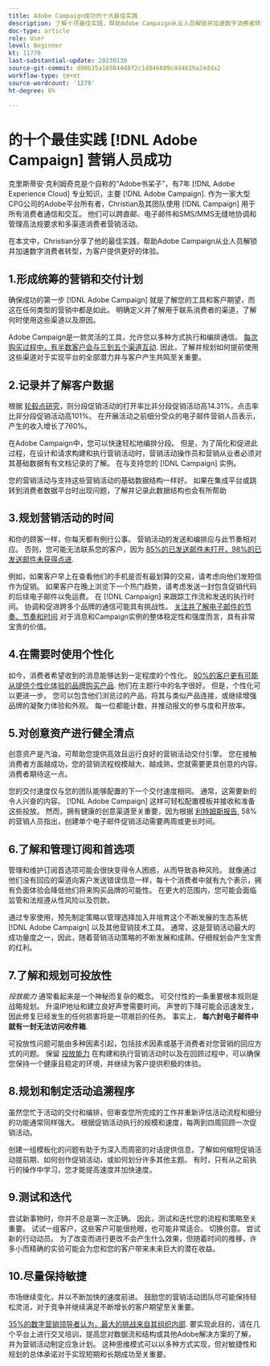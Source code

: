 ```yaml
---
title: Adobe Campaign成功的十大最佳实践
description: 了解十项最佳实践，帮助Adobe Campaign从业人员解锁并加速数字消费者转型，为其客户提供更好的体验。
doc-type: article
role: User
level: Beginner
kt: 11778
last-substantial-update: 20230130
source-git-commit: d00b35a185844d8f2c1d046609c4d4839a24dda2
workflow-type: tm+mt
source-wordcount: '1279'
ht-degree: 0%

---
```



# 的十个最佳实践 [!DNL Adobe Campaign] 营销人员成功

克里斯蒂安·克利姆奇克是个自称的“Adobe书呆子”，有7年 [!DNL Adobe Experience Cloud] 专业知识，主要 [!DNL Adobe Campaign]. 作为一家大型CPG公司的Adobe平台所有者，Christian及其团队使用 [!DNL Campaign] 用于所有消费者通信和交互。 他们可以跨直邮、电子邮件和SMS/MMS无缝地协调和管理高法规要求和多渠道消费者营销活动。

在本文中，Christian分享了他的最佳实践，帮助Adobe Campaign从业人员解锁并加速数字消费者转型，为客户提供更好的体验。


## 1.形成统筹的营销和交付计划

确保成功的第一步 [!DNL Adobe Campaign] 就是了解您的工具和客户期望，而这在任何类型的营销中都是如此。 明确定义并了解用于联系消费者的渠道，了解何时使用这些渠道以及原因。

Adobe Campaign是一款灵活的工具，允许您以多种方式执行和编排通信。 [每次购买过程中，有半数客户会与三到五个渠道互动](https://www.mckinsey.com/capabilities/operations/our-insights/redefine-the-omnichannel-approach-focus-on-what-truly-matters). 因此，了解并规划如何提前使用这些渠道对于实现平台的全部潜力并与客户产生共鸣至关重要。

## 2.记录并了解客户数据

<!-- Sandra, this paragraph opens as if it's going to discuss the advantages of segmentation, but it left me hanging. So, I hit the Hubspot link and dug into it a bit, and it seemed to me like the juicy information is this quote: 

"A study by Hubspot revealed that 30% of the marketers who participated in it used market segmentation techniques to improve email engagement. Segmented campaigns had 14.31% higher open rates and saw 101% more clicks than non-segmented campaigns.

"Email marketers who segmented their audience before campaigning stated that the revenue generated increased to up to 760%. Targeted and segmented emails bring in 58% of all revenue." [Link](https://www.notifyvisitors.com/blog/segmentation-statistics/) 

I added that second paragraph about 760% revenue and broke up the rest of the section, touched it up to help make the Hubspot example a little more impactful. If I altered this section too much, you can reject the change. It didn't have mistakes, but it felt like it didn't tie the segment example strongly enough to the point about data design. See if this is okay...-->

根据 [轮毂点研究](https://www.linkedin.com/pulse/customer-segmentation-effective-b2b-business-industry-sabreen)，则分段促销活动的打开率比非分段促销活动高14.31%，点击率比非分段促销活动高101%。 在开展活动之前细分受众的电子邮件营销人员表示，产生的收入增长了760%。

在Adobe Campaign中，您可以快速轻松地编排分段。 但是，为了简化和促进此过程，在设计和请求构建和执行营销活动时，营销活动操作员和营销从业者必须对其基础数据有有文档记录的了解。 在与支持您的 [!DNL Campaign] 实例。

您的营销活动与支持这些营销活动的基础数据结构一样好。 如果在集成平台或跳转到消费者数据平台时出现问题，了解并记录此数据结构也会有所帮助

## 3.规划营销活动的时间

和你的顾客一样，你每天都有例行公事。 营销活动的发送和编排应与此节奏相对应。 否则，您可能无法联系您的客户，因为 [85%的已发送邮件未打开，98%的已发送邮件未获得点进](https://www.validity.com/resource-center/state-of-email-2021/).

例如，如果客户早上在查看他们的手机是否有最划算的交易，请考虑向他们发短信作为促销。 如果客户在晚上浏览下一个热门趋势，请考虑发送一封包含促销代码的后续电子邮件以免运费。 在 [!DNL Campaign] 来跟踪工作流和发送的执行时间。 协调和促进跨多个品牌的通信可能具有挑战性。 [关注并了解电子邮件的节奏、节奏和时间](https://experienceleaguecommunities.adobe.com/t5/adobe-campaign-classic-blogs/predictive-send-time-optimization-with-adobe-campaign/ba-p/561554) 对于消息和Campaign实例的整体稳定性和强度而言，具有非常宝贵的价值。

## 4.在需要时使用个性化

如今，消费者希望收到的消息能够达到一定程度的个性化。 [80%的客户更有可能从提供个性化体验的品牌购买产品](https://us.epsilon.com/power-of-me). 他们在主题行中的名字很好。 但是，个性化可以更进一步。 您可以包含他们浏览过的产品，将其与类似产品连接，或继续增强品牌的凝聚力体验和外观。 每一位都能计数，并推动报文的参与度和开放率。

## 5.对创意资产进行健全清点

创意资产是汽油，可帮助您提供高效且运行良好的营销活动交付引擎。 您在接触消费者方面越成功，您的营销流程规模越大、越成熟，您就需要更具创意的内容。 消费者期待这一点。

您的交付速度仅与您的团队能够配置的下一个交付速度相同。 通常，这需要新的令人兴奋的内容。 [!DNL Adobe Campaign] 这样可轻松配置模板并接收和准备这些投放。 然而，拥有健康的创意渠道至关重要，因为根据 [利特姆斯报告](https://www.litmus.com/resources/state-of-email/), 58%的营销人员指出，创建单个电子邮件促销活动需要两周或更长时间。

## 6.了解和管理订阅和首选项

管理和维护订阅首选项可能会很快变得令人困惑，从而导致各种风险。 就像通过他们没有回应的渠道向客户发送错误信息一样，每十个消费者中就有九个表示，拥有负面体验会降低他们将来购买品牌的可能性。 在更大的范围内，您可能会面临监管和法规遵从性风险以及罚款。

通过专家使用，预先制定策略以管理选择加入并培育这个不断发展的生态系统 [!DNL Adobe Campaign] 以及其他营销技术工具。 通常，这是营销活动最大的成功量度之一，因此，随着营销活动策略的不断发展和成熟，仔细规划会产生宝贵的红利。

## 7.了解和规划可投放性

_投放能力_ 通常看起来是一个神秘而复杂的概念。 可交付性的一条重要根本规则是战略规划。 升温IP地址和建立良好声誉需要时间。 声誉的下降可能会迅速发生，因此修复已经发生的任何损害将是一项艰巨的任务。 事实上， **每六封电子邮件中就有一封无法访问收件箱**.

可投放性问题可能由多种因素引起，包括技术因素或基于消费者对您营销的回应方式的问题。 保留 [投放能力](https://business.adobe.com/products/campaign/email-deliverability.html) 在构建和执行营销活动时以及在回顾过程中，可以确保您保持一个健康且稳定的环境，并继续为客户提供积极的体验。

## 8.规划和制定活动追溯程序

虽然您忙于活动的交付和编排，但审查您所完成的工作并重新评估活动流程和细分的功能通常同样强大。 根据促销活动执行的规模和速度，每两到四周回顾一次促销活动。

创建一组模板化的问题有助于为深入而周密的对话提供信息，了解如何缩短促销活动提前期、如何创作促销活动，或如何划分许多其他主题。 有时，只有从之前执行的操作中学习，您才能提高速度并加快速度。

## 9.测试和迭代

尝试新事物时，你并不总是第一次正确。 因此，测试和迭代您的流程和策略至关重要。 试试一组客户，这些客户可能很抢眼，也可能非常适合。 切换创意。 尝试新的行动动员。 为了改变而进行更改不会产生什么效果，但随着时间的推移，许多小而精确的实验可能会为您和您的客户带来未来巨大的潜在收益。

## 10.尽量保持敏捷

市场继续变化，并以不断加快的速度前进。 鼓励您的营销活动团队尽可能保持轻松灵活，对于竞争并继续满足不断增长的客户期望至关重要。

[35%的数字营销领导者认为，最大的挑战来自其组织内部](https://www.gartner.com/en/newsroom/press-releases/gartner-says-35--of-digital-marketing-leaders-believe-the-bigges). 要实现此目的，请在几个平台上进行交叉培训，提高您对数据流和结构或其他Adobe解决方案的了解，并为营销活动制定应急计划。 这种思维模式可以以多种方式实现，但对敏捷性和规划的总体承诺对于实现短期和长期成功至关重要。
